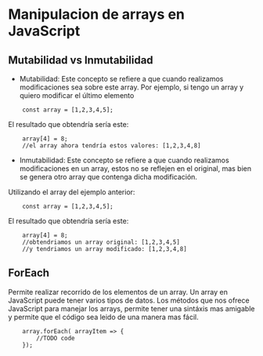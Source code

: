 # Manipulacion de arrays en JavaScript

## Mutabilidad vs Inmutabilidad

- Mutabilidad: Este concepto se refiere a que cuando realizamos modificaciones sea sobre este array. Por ejemplo, si tengo un array y quiero modificar el último elemento

```
    const array = [1,2,3,4,5];
```

El resultado que obtendría sería este:

```
    array[4] = 8;
    //el array ahora tendría estos valores: [1,2,3,4,8]
```

- Inmutabilidad: Este concepto se refiere a que cuando realizamos modificaciones en un array, estos no se reflejen en el original, mas bien se genera otro array que contenga dicha modificación.

Utilizando el array del ejemplo anterior:

```
    const array = [1,2,3,4,5];
```
El resultado que obtendría sería este:

```
    array[4] = 8;
    //obtendriamos un array original: [1,2,3,4,5]
    //y tendriamos un array modificado: [1,2,3,4,8]
```

## ForEach

Permite realizar recorrido de los elementos de un array. Un array en JavaScript puede tener varios tipos de datos. Los métodos que nos ofrece JavaScript para manejar los arrays, permite tener una sintáxis mas amigable y permite que el código sea leido de una manera mas fácil.
 
```
    array.forEach( arrayItem => {
        //TODO code
    });
```